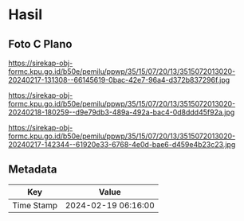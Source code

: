 # Hasil

## Foto C Plano

https://sirekap-obj-formc.kpu.go.id/b50e/pemilu/ppwp/35/15/07/20/13/3515072013020-20240217-131308--66145619-0bac-42e7-96a4-d372b837296f.jpg

https://sirekap-obj-formc.kpu.go.id/b50e/pemilu/ppwp/35/15/07/20/13/3515072013020-20240218-180259--d9e79db3-489a-492a-bac4-0d8ddd45f92a.jpg

https://sirekap-obj-formc.kpu.go.id/b50e/pemilu/ppwp/35/15/07/20/13/3515072013020-20240217-142344--61920e33-6768-4e0d-bae6-d459e4b23c23.jpg


## Metadata

| Key        | Value               |
| ---------- | ------------------- |
| Time Stamp | 2024-02-19 06:16:00 |



